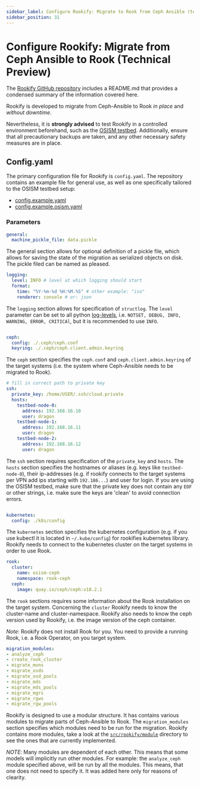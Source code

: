 ```yaml
---
sidebar_label: Configure Rookify: Migrate to Rook from Ceph Ansible (technical preview)
sidebar_position: 31
---
```


# Configure Rookify: Migrate from Ceph Ansible to Rook (Technical Preview)

The [Rookify GitHub repository](https://github.com/SovereignCloudStack/rookify) includes a README.md that provides a condensed summary of the information covered here.

Rookify is developed to migrate from Ceph-Ansible to Rook _in place_ and _without downtime_.

Nevertheless, it is **strongly advised** to test Rookify in a controlled environment beforehand, such as the [OSISM testbed](https://github.com/osism/testbed). Additionally, ensure that all precautionary backups are taken, and any other necessary safety measures are in place.

## Config.yaml

The primary configuration file for Rookify is `config.yaml`. The repository contains an example file for general use, as well as one specifically tailored to the OSISM testbed setup:

- [config.example.yaml](https://github.com/SovereignCloudStack/rookify/blob/main/config.example.yaml)
- [config.example.osism.yaml](https://github.com/SovereignCloudStack/rookify/blob/main/config.example.osism.yaml)

### Parameters

```yaml title="config.example.yaml"
general:
  machine_pickle_file: data.pickle
```

The general section allows for optional definition of a pickle file, which allows for saving the state of the migration as serialized objects on disk. The pickle filed can be named as pleased.

```yaml title="config.example.yaml"
logging:
  level: INFO # level at which logging should start
  format:
    time: "%Y-%m-%d %H:%M.%S" # other example: "iso"
    renderer: console # or: json
```

The `logging` section allows for specification of `structlog`. The `level` parameter can be set to all python [log-levels](https://docs.python.org/3/library/logging.html#logging-levels), i.e. `NOTSET, DEBUG, INFO, WARNING, ERROR, CRITICAl`, but it is recommended to use `INFO`.

```yaml title="config.example.yaml"

ceph:
  config: ./.ceph/ceph.conf
  keyring: ./.ceph/ceph.client.admin.keyring
```

The `ceph` section specifies the `ceph.conf` and `ceph.client.admin.keyring` of the target systems (i.e. the system where Ceph-Ansible needs to be migrated to Rook).

```yaml title="config.example.yaml"
# fill in correct path to private key
ssh:
  private_key: /home/USER/.ssh/cloud.private
  hosts:
    testbed-node-0:
      address: 192.168.16.10
      user: dragon
    testbed-node-1:
      address: 192.168.16.11
      user: dragon
    testbed-node-2:
      address: 192.168.16.12
      user: dragon
```

The `ssh` section requires specification of the `private_key` and `hosts`. The `hosts` section specifies the hostnames or aliases (e.g. keys like `testbed-node-0`), their ip-addresses (e.g. if rookify connects to the target systems per VPN add ips starting with `192.186...`) and user for login. If you are using the OSISM testbed, make sure that the private key does not contain any `EOF` or other strings, i.e. make sure the keys are 'clean' to avoid connection errors.

```yaml title="config.example.yaml"

kubernetes:
  config: ./k8s/config
```

The `kubernetes` section specifies the kubernetes configuration (e.g. if you use kubectl it is located in `~/.kube/config`) for rookifies kubernetes library. Rookify needs to connect to the kubernetes cluster on the target systems in order to use Rook.

```yaml title="config.example.yaml"
rook:
  cluster:
    name: osism-ceph
    namespace: rook-ceph
  ceph:
    image: quay.io/ceph/ceph:v18.2.1
```

The `rook` sections requires some information about the Rook installation on the target system. Concerning the `cluster` Rookify needs to know the cluster-name and cluster-namespace. Rookify also needs to know the ceph version used by Rookify, i.e. the image version of the ceph container.

_Note_: Rookify does not install Rook for you. You need to provide a running Rook, i.e. a Rook Operator, on you target system.

```yaml title="config.example.yaml"
migration_modules:
- analyze_ceph
- create_rook_cluster
- migrate_mons
- migrate_osds
- migrate_osd_pools
- migrate_mds
- migrate_mds_pools
- migrate_mgrs
- migrate_rgws
- migrate_rgw_pools
```

Rookify is designed to use a modular structure. It has contains various modules to migrate parts of Ceph-Ansible to Rook. The `migration_modules` section specifies which modules need to be run for the migration. Rookify contains more modules, take a look at the [`src/rookify/module`](https://github.com/SovereignCloudStack/rookify/tree/main/src/rookify/modules) directory to see the ones that are currently implemented.

_NOTE_: Many modules are dependent of each other. This means that some models will implicitly run other modules. For example: the `analyze_ceph` module specified above, will be run by all the modules. This means, that one does not need to specify it. It was added here only for reasons of clearity.
